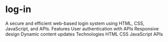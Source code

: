 # log-in
A secure and efficient web-based login system using HTML, CSS, JavaScript, and APIs.  Features User authentication with APIs Responsive design Dynamic content updates Technologies HTML CSS JavaScript APIs

